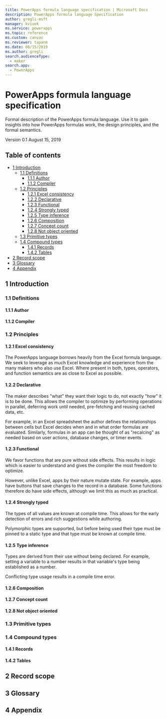 ```yaml
---
title: PowerApps formula language specification | Microsoft Docs
description: PowerApps formula language Specification
author: gregli-msft
manager: kvivek
ms.service: powerapps
ms.topic: reference
ms.custom: canvas
ms.reviewer: tapanm
ms.date: 08/15/2019
ms.author: gregli
search.audienceType: 
  - maker
search.app: 
  - PowerApps
---
```

# PowerApps formula language specification

Formal description of the PowerApps formula language.  Use it to gain insights into how PowerApps formulas work, the design principles, and the formal semantics.

Version 0.1
August 15, 2019  

## Table of contents

* [1 Introduction](#1)
  * [1.1 Definitions](#1.1)
    * [1.1.1 Author](#1.1.1)
    * [1.1.2 Compiler](#1.1.2)
  * [1.2 Principles](#1.2)
    * [1.2.1 Excel consistency](#1.2.1)
    * [1.2.2 Declarative](#1.2.2)
    * [1.2.3 Functional](#1.2.3)
    * [1.2.4 Strongly typed](#1.2.4)
    * [1.2.5 Type inference](#1.2.5)
    * [1.2.6 Composition](#1.2.6)
    * [1.2.7 Concept count](#1.2.7)
    * [1.2.8 Not object oriented](#1.2.8)
  * [1.3 Primitive types](#1.3)
  * [1.4 Compound types](#1.4)
    * [1.4.1 Records](#1.4.1)
    * [1.4.2 Tables](#1.4.2)
* [2 Record scope](#2)
* [3 Glossary](#3)
* [4 Appendix](#4)

## <a name="1"/>1 Introduction 

### <a name="1.1"/>1.1 Definitions 

#### <a name="1.1.1"/>1.1.1 Author 

#### <a name="1.1.2"/>1.1.2 Compiler 

### <a name="1.2"/>1.2 Principles 

#### <a name="1.2.1"/>1.2.1 Excel consistency 

The PowerApps language borrows heavily from the Excel formula language.  We seek to leverage as much Excel knowledge and experience from the many makers who also use Excel.  Where present in both, types, operators, and function semantics are as close to Excel as possible.

#### <a name="1.2.2"/>1.2.2 Declarative 

The maker describes "what" they want their logic to do, not exactly "how" it is to be done.  This allows the compiler to optimize by performing operations in parallel, deferring work until needed, pre-fetching and reusing cached data, etc.

For example, in an Excel spreadsheet the author defines the relationships between cells but Excel decides when and in what order formulas are evaluated.  Similarly, formulas in an app can be thought of as "recalcing" as needed based on user actions, database changes, or timer events.  

#### <a name="1.2.3"/>1.2.3 Functional 

We favor functions that are pure without side effects.  This results in logic which is easier to understand and gives the compiler the most freedom to optimize.

However, unlike Excel, apps by their nature mutate state.  For example, apps have buttons that save changes to the record in a database.  Some functions therefore do have side effects, although we limit this as much as practical. 

#### <a name="1.2.4"/>1.2.4 Strongly typed 

The types of all values are known at compile time.  This allows for the early detection of errors and rich suggestions while authoring. 

Polymorphic types are supported, but before being used their type must be pinned to a static type and that type must be known at compile time.

#### <a name="1.2.5"/>1.2.5 Type inference 

Types are derived from their use without being declared.  For example, setting a variable to a number results in that variable's type being established as a number.

Conflicting type usage results in a compile time error.

#### <a name="1.2.6"/>1.2.6 Composition 

#### <a name="1.2.7"/>1.2.7 Concept count 

#### <a name="1.2.8"/>1.2.8 Not object oriented 

### <a name="1.3"/>1.3 Primitive types 

### <a name="1.4"/>1.4 Compound types 

#### <a name="1.4.1"/>1.4.1 Records 

#### <a name="1.4.2"/>1.4.2 Tables 

## <a name="2"/>2 Record scope 

## <a name="3"/>3 Glossary 

## <a name="4"/>4 Appendix 



